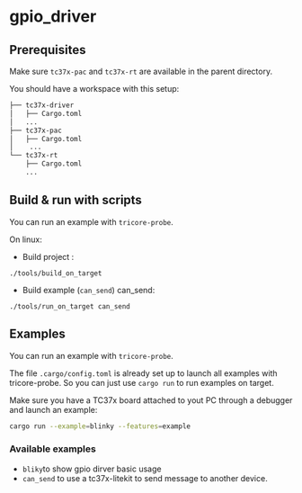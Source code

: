 # gpio_driver

## Prerequisites

Make sure `tc37x-pac` and `tc37x-rt` are available in the parent directory.

You should have a workspace with this setup:

```txt
├── tc37x-driver
│   ├── Cargo.toml
│   ...
├── tc37x-pac
│   ├── Cargo.toml
│    ...
└── tc37x-rt
    ├── Cargo.toml
    ...
```
## Build & run with scripts 

You can run an example with `tricore-probe`.


On linux: 
- Build project : 
```
./tools/build_on_target 
```

- Build example (`can_send`) can_send: 
```
./tools/run_on_target can_send 
```

## Examples

You can run an example with `tricore-probe`.

The file `.cargo/config.toml` is already set up to launch all examples with
tricore-probe. So you can just use `cargo run` to run examples on target.

Make sure you have a TC37x board attached to yout PC through a debugger  and
launch an example:

```sh
cargo run --example=blinky --features=example
```

### Available examples
- `bliky`to show gpio dirver basic usage
- `can_send` to use a tc37x-litekit to send message to another device. 


